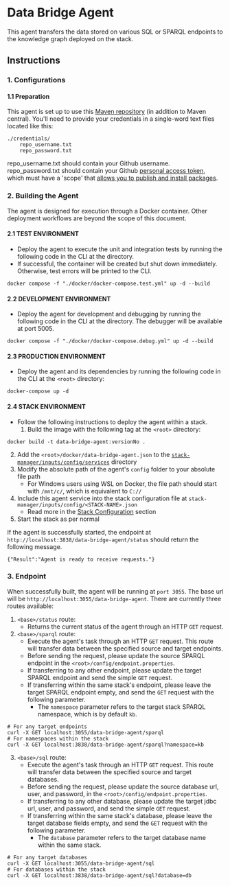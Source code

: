 # Data Bridge Agent
This agent transfers the data stored on various SQL or SPARQL endpoints to the knowledge graph deployed on the stack.

## Instructions
### 1. Configurations
#### 1.1 Preparation
This agent is set up to use this [Maven repository](https://maven.pkg.github.com/cambridge-cares/TheWorldAvatar/) (in addition to Maven central).
You'll need to provide  your credentials in a single-word text files located like this:
```
./credentials/
    repo_username.txt
    repo_password.txt
```
repo_username.txt should contain your Github username. repo_password.txt should contain your Github [personal access token](https://docs.github.com/en/github/authenticating-to-github/creating-a-personal-access-token),
which must have a 'scope' that [allows you to publish and install packages](https://docs.github.com/en/packages/working-with-a-github-packages-registry/working-with-the-apache-maven-registry#authenticating-to-github-packages).

### 2. Building the Agent
The agent is designed for execution through a Docker container. Other deployment workflows are beyond the scope of this document.

#### 2.1 **TEST ENVIRONMENT**
- Deploy the agent to execute the unit and integration tests by running the following code in the CLI at the <root> directory. 
- If successful, the container will be created but shut down immediately. Otherwise, test errors will be printed to the CLI.
```
docker compose -f "./docker/docker-compose.test.yml" up -d --build
```

#### 2.2 **DEVELOPMENT ENVIRONMENT**
- Deploy the agent for development and debugging by running the following code in the CLI at the directory. The debugger will be available at port 5005.
```
docker compose -f "./docker/docker-compose.debug.yml" up -d --build
```

#### 2.3 **PRODUCTION ENVIRONMENT**
- Deploy the agent and its dependencies by running the following code in the CLI at the `<root>` directory:
```
docker-compose up -d
```

#### 2.4 **STACK ENVIRONMENT**
- Follow the following instructions to deploy the agent within a stack.
  1) Build the image with the following tag at the `<root>` directory:
```
docker build -t data-bridge-agent:versionNo .
```
  2) Add the `<root>/docker/data-bridge-agent.json` to the [`stack-manager/inputs/config/services`](https://github.com/cambridge-cares/TheWorldAvatar/blob/main/Deploy/stacks/dynamic/stack-manager/inputs/config/services) directory
  3) Modify the absolute path of the agent's `config` folder to your absolute file path
     - For Windows users using WSL on Docker, the file path should start with `/mnt/c/`, which is equivalent to `C://`
  4) Include this agent service into the stack configuration file at `stack-manager/inputs/config/<STACK-NAME>.json`
     - Read more in the [Stack Configuration](https://github.com/cambridge-cares/TheWorldAvatar/tree/main/Deploy/stacks/dynamic/stack-manager) section
  5) Start the stack as per normal

If the agent is successfully started, the endpoint at `http://localhost:3838/data-bridge-agent/status` should return the following message.
```
{"Result":"Agent is ready to receive requests."}
```

### 3. Endpoint
When successfully built, the agent will be running at `port 3055`. The base url will be `http://localhost:3055/data-bridge-agent`.
There are currently three routes available:

1. `<base>/status` route:
   - Returns the current status of the agent through an HTTP `GET` request.
2. `<base>/sparql` route:
    - Execute the agent's task through an HTTP `GET` request. This route will transfer data between the specified source and target endpoints.
    - Before sending the request, please update the source SPARQL endpoint in the `<root>/config/endpoint.properties`.
    - If transferring to any other endpoint, please update the target SPARQL endpoint and send the simple `GET` request.
    - If transferring within the same stack's endpoint, please leave the target SPARQL endpoint empty, and send the `GET` request with the following parameter.
      - The `namespace` parameter refers to the target stack SPARQL namespace, which is by default `kb`.
```
# For any target endpoints
curl -X GET localhost:3055/data-bridge-agent/sparql
# For namespaces within the stack
curl -X GET localhost:3838/data-bridge-agent/sparql?namespace=kb
```

3. `<base>/sql` route:
   - Execute the agent's task through an HTTP `GET` request. This route will transfer data between the specified source and target databases.
   - Before sending the request, please update the source database url, user, and password, in the `<root>/config/endpoint.properties`.
   - If transferring to any other database, please update the target jdbc url, user, and password, and send the simple `GET` request.
   - If transferring within the same stack's database, please leave the target database fields empty, and send the `GET` request with the following parameter.
       - The `database` parameter refers to the target database name within the same stack.
```
# For any target databases
curl -X GET localhost:3055/data-bridge-agent/sql
# For databases within the stack
curl -X GET localhost:3838/data-bridge-agent/sql?database=db
```